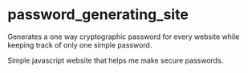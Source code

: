 # password_generating_site
Generates a one way cryptographic password for every website while keeping track of only one simple password.

Simple javascript website that helps me make secure passwords.
